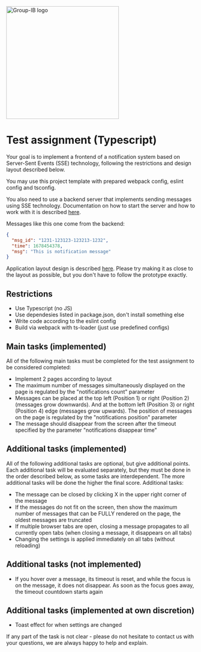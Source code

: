 <img src="./client/public/GIB-logo.png" alt="Group-IB logo" width="300"/>

# Test assignment (Typescript)

Your goal is to implement a frontend of a notification system based on Server-Sent Events (SSE) technology, following the restrictions and design layout described below. 

You may use this project template with prepared webpack config, eslint config and tsconfig. 

You also need to use a backend server that implements sending messages using SSE technology. Documentation on how to start the server and how to work with it is described [here](server/README.md). 

Messages like this one come from the backend:

```json
{
  "msg_id": "1231-123123-123213-1232",
  "time": 1678454378,
  "msg": "This is notification message"
}
```

Application layout design is described [here](https://www.figma.com/file/N11dgM8awUororYFJ0hZCW/Frontend.Task?node-id=1%3A1335&t=IR4IdQ0I69Q0FLW0-1). Please try making it as close to the layout as possible, but you don't have to follow the prototype exactly.

## Restrictions
- Use Typescript (no JS)
- Use dependesies listed in package.json, don't install something else
- Write code according to the eslint config
- Build via webpack with ts-loader (just use predefined configs)

## Main tasks (implemented)
All of the following main tasks must be completed for the test assignment to be considered completed:
- Implement 2 pages according to layout
- The maximum number of messages simultaneously displayed on the page is regulated by the "notifications count" parameter
- Messages can be placed at the top left (Position 1) or right (Position 2) (messages grow downwards). And at the bottom left
(Position 3) or right (Position 4) edge (messages grow upwards). The position of messages on the page is regulated by the "notifications position" parameter
- The message should disappear from the screen after the timeout specified by the parameter "notifications disappear time"

## Additional tasks (implemented)
All of the following additional tasks are optional, but give additional points. Each additional task will be evaluated separately, but they must be done in the order described below, as some tasks are interdependent. The more additional tasks will be done the higher the final score.
Additional tasks:
- The message can be closed by clicking X in the upper right corner of the message
- If the messages do not fit on the screen, then show the maximum number of messages that can be FULLY rendered on the page, the oldest messages are truncated
- If multiple browser tabs are open, closing a message propagates to all currently open tabs (when closing a message, it disappears on all tabs)
- Changing the settings is applied immediately on all tabs (without reloading)

## Additional tasks (not implemented)
- If you hover over a message, its timeout is reset, and while the focus is on the message, it does not disappear. As soon as the focus goes away, the timeout countdown starts again

## Additional tasks (implemented at own discretion)
- Toast effect for when settings are changed

If any part of the task is not clear - please do not hesitate to contact us with your questions, we are always happy to help and explain.

